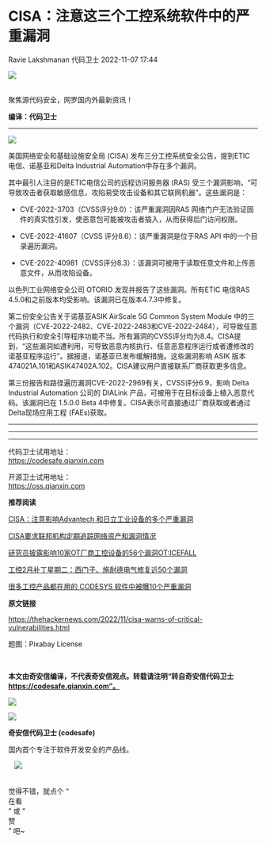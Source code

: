 #  CISA：注意这三个工控系统软件中的严重漏洞   
Ravie Lakshmanan  代码卫士   2022-11-07 17:44  
  
![](https://mmbiz.qpic.cn/mmbiz_gif/Az5ZsrEic9ot90z9etZLlU7OTaPOdibteeibJMMmbwc29aJlDOmUicibIRoLdcuEQjtHQ2qjVtZBt0M5eVbYoQzlHiaw/640?wx_fmt=gif "")  
  
   
聚焦源代码安全，网罗国内外最新资讯！  
  
**编译：代码卫士**  
  
****  
![](https://mmbiz.qpic.cn/mmbiz_gif/oBANLWYScMRib1W60OwVsAUicpkzzfC9EIYfoIBPnb1PsdkP6hlC1bppKjfsEWwb9vN0EyNGZaBWEJ5MCC2ykIwg/640?wx_fmt=gif "")  
  
美国网络安全和基础设施安全局 (CISA) 发布三分工控系统安全公告，提到ETIC 电信、诺基亚和Delta Industrial Automation中存在多个漏洞。  
  
  
其中最引人注目的是ETIC电信公司的远程访问服务器 (RAS) 受三个漏洞影响，“可导致攻击者获取敏感信息，攻陷易受攻击设备和其它联网机器”。这些漏洞是：  
  
- CVE-2022-3703（CVSS评分9.0）：该严重漏洞因RAS 网络门户无法验证固件的真实性引发，使恶意包可能被攻击者插入，从而获得后门访问权限。  
  
- CVE-2022-41607（CVSS 评分8.6）：该严重漏洞是位于RAS API 中的一个目录遍历漏洞。  
  
- CVE-2022-40981（CVSS评分8.3）：该漏洞可被用于读取任意文件和上传恶意文件，从而攻陷设备。  
  
  
  
以色列工业网络安全公司 OTORIO 发现并报告了这些漏洞。所有ETIC 电信RAS 4.5.0和之前版本均受影响。该漏洞已在版本4.7.3中修复。  
  
第二份安全公告关于诺基亚ASIK AirScale 5G Common System Module 中的三个漏洞（CVE-2022-2482、CVE-2022-2483和CVE-2022-2484），可导致任意代码执行和安全引导程序功能不当。所有漏洞的CVSS评分均为8.4。CISA提到，“这些漏洞如遭利用，可导致恶意内核执行、任意恶意程序运行或者遭修改的诺基亚程序运行”。据报道，诺基亚已发布缓解措施。这些漏洞影响 ASIK 版本474021A.101和ASIK47402A.102。CISA建议用户直接联系厂商获取更多信息。  
  
第三份报告和路径遍历漏洞CVE-2022-2969有关，CVSS评分6.9，影响 Delta Industrial Automation 公司的 DIALink 产品，可被用于在目标设备上植入恶意代码。该漏洞已在 1.5.0.0 Beta 4中修复。CISA表示可直接通过厂商获取或者通过Delta现场应用工程 (FAEs)获取。  
  
  
****  
****  
****  
代码卫士试用地址：  
https://codesafe.qianxin.com  
  
开源卫士试用地址：  
https://oss.qianxin.com  
  
  
  
  
  
  
  
  
  
  
  
  
**推荐阅读**  
  
[CISA：注意影响Advantech 和日立工业设备的多个严重漏洞](http://mp.weixin.qq.com/s?__biz=MzI2NTg4OTc5Nw==&mid=2247514269&idx=3&sn=42277be117ca4047c20dedbf1712beee&chksm=ea9489f7dde300e1a90950387af6f1655ca62e307fbb6644d0534ad880c3e4b3c475bed3e5fa&scene=21#wechat_redirect)  
  
  
[CISA要求联邦机构定期追踪网络资产和漏洞情况](http://mp.weixin.qq.com/s?__biz=MzI2NTg4OTc5Nw==&mid=2247514137&idx=2&sn=3d803ae8e1029afd224613643defdb11&chksm=ea948973dde3006536a10f203f81bedae2b006911e312c4e70bd28d1aded4a00ee678ac3c714&scene=21#wechat_redirect)  
  
  
[研究员披露影响10家OT厂商工控设备的56个漏洞OT:ICEFALL](http://mp.weixin.qq.com/s?__biz=MzI2NTg4OTc5Nw==&mid=2247512470&idx=1&sn=9ff886e36269deab3af95b513c60754e&chksm=ea9480fcdde309ea294148ae92264463a822f5a65d3243f576e255cf7f0be60c1126a2ae9b95&scene=21#wechat_redirect)  
  
  
[工控2月补丁星期二：西门子、施耐德电气修复近50个漏洞](http://mp.weixin.qq.com/s?__biz=MzI2NTg4OTc5Nw==&mid=2247510474&idx=2&sn=87818e92c87a947611eea0423026cf83&chksm=ea9498a0dde311b68937435a613ba0af82df0b65e38a1b9c0b21a08820f9abc23d5820d955c0&scene=21#wechat_redirect)  
  
  
[很多工控产品都在用的 CODESYS 软件中被曝10个严重漏洞](http://mp.weixin.qq.com/s?__biz=MzI2NTg4OTc5Nw==&mid=2247505442&idx=1&sn=645ef4a67cc6372f43f130a8137ab64b&chksm=ea94e748dde36e5e6a22fd7095c3617ac52b1376100a574a8020f04cef31b81c971ae57ad756&scene=21#wechat_redirect)  
  
  
  
  
**原文链接**  
  
https://thehackernews.com/2022/11/cisa-warns-of-critical-vulnerabilities.html  
  
  
题图：Pixabay License  
  
‍  
  
  
  
**本文由奇安信编译，不代表奇安信观点。转载请注明“转自奇安信代码卫士 https://codesafe.qianxin.com”。**  
  
  
  
  
![](https://mmbiz.qpic.cn/mmbiz_jpg/oBANLWYScMSf7nNLWrJL6dkJp7RB8Kl4zxU9ibnQjuvo4VoZ5ic9Q91K3WshWzqEybcroVEOQpgYfx1uYgwJhlFQ/640?wx_fmt=jpeg "")  
  
![](https://mmbiz.qpic.cn/mmbiz_jpg/oBANLWYScMSN5sfviaCuvYQccJZlrr64sRlvcbdWjDic9mPQ8mBBFDCKP6VibiaNE1kDVuoIOiaIVRoTjSsSftGC8gw/640?wx_fmt=jpeg "")  
  
**奇安信代码卫士 (codesafe)**  
  
国内首个专注于软件开发安全的产品线。  
  
   ![](https://mmbiz.qpic.cn/mmbiz_gif/oBANLWYScMQ5iciaeKS21icDIWSVd0M9zEhicFK0rbCJOrgpc09iaH6nvqvsIdckDfxH2K4tu9CvPJgSf7XhGHJwVyQ/640?wx_fmt=gif "")  
  
   
觉得不错，就点个 “  
在看  
” 或 "  
赞  
” 吧~  
  

